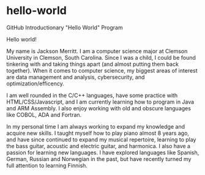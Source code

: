 # hello-world
GitHub Introductionary "Hello World" Program

Hello world!

My name is Jackson Merritt. I am a computer science major at Clemson University in Clemson, South Carolina.
Since I was a child, I could be found tinkering with and taking things apart (and almost putting them back together).
When it comes to computer science, my biggest areas of interest are data management and analysis, cybersecurity,
and optimization/efficency.

I am well rounded in the C/C++ languages, have some practice with HTML/CSS/Javascript, and I am currently learning 
how to program in Java and ARM Assembly. I also enjoy working with old and obscure languages like COBOL, ADA and Fortran.

In my personal time I am always working to expand my knowledge and acquire new skills. I taught myself how to play piano
almost 8 years ago, and have since continued to expand my musical repertoire, learning to play the bass guitar, acoustic and
electric guitar, and harmonica. I also have a passion for learning new languages. I have explored languages like Spanish, German,
Russian and Norwegian in the past, but have recently turned my full attention to learning Finnish.
